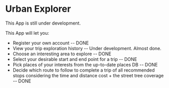 # Urban Explorer

This App is still under development.

This App will let you:

* Register your own account -- DONE
* View your trip exploration history  -- Under development. Almost done.
* Choose an interesting area to explore  -- DONE
* Select your desirable start and end point for a trip  -- DONE
* Pick places of your interests from the up-to-date places DB  -- DONE
* Decide which route to follow to complete a trip of all recommended stops considering the time and distance cost + the street tree coverage  -- DONE
